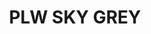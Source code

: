 ---
title: "PLW SKY GREY"
price: 0 
desc: "Bez opisa"
img_path: "/assets/img/A.MIG-1607.jpg"
brand: AMMO
available: true
special_offer: false
new: false
soon: false
cat: "Weathering"
subcat: "wet-Emajl-Panelni-vash"
subsubcat: "wet-Emajl-Panelni-vash"
---